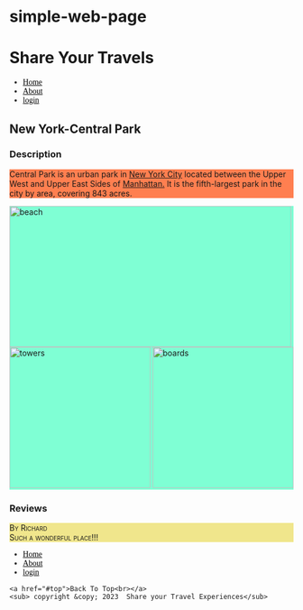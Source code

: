 # simple-web-page
<!---develop a simple html script-->
<!DOCTYPE html>
<html lang="en">
<head>
    <meta charset="UTF-8">
    <title>First lab of HTML</title>
    <link rel="stylesheet" href="https://cdnjs.cloudflare.com/ajax/libs/font-awesome/4.7.0/css/font-awesome.min.css">
</head>
<style>
    
    h1{
        font-family:'Gill Sans', 'Gill Sans MT', Calibri, 'Trebuchet MS', sans-serif;
    }
    h2{
        font-family:'Gill Sans', 'Gill Sans MT', Calibri, 'Trebuchet MS', sans-serif;
    }
    h3{
        font-family:'Gill Sans', 'Gill Sans MT', Calibri, 'Trebuchet MS', sans-serif;
    }
    nav{
        font-family: fantasy;
    }
    p{
        background-position: center;
        background-color: coral;
    }
    .checked {
  color: orange;
}

</style>
<body>
<div class="gud" >
    <h1>
       Share Your Travels
    </h1>
    <nav>
        <ul>
        <li><a href ="https://www.bing.com/images/search?q=central+park+new+york&form=HDRSC3&first=1" style="color:black">Home</a></li>
        <li><a href="https://www.bing.com/images/search?q=central+park+new+york&form=HDRSC3&first=1" style="color:black">About</a></li>
        <li><a href="https://www.bing.com/images/search?q=central+park+new+york&form=HDRSC3&first=1" style="color:black">login</a></li>
    </ul>
    </nav>
    <h2>New York-Central Park</h2>
    <h3>Description</h3>
    <p>
        Central Park is an urban park in <a href="#">New York City</a> located between the Upper West and Upper East Sides of <a href="#">Manhattan.</a> It is the fifth-largest park in the city by area, covering 843 acres.
    </p>
    <div style="background-color: aquamarine;">
    <img src="https://th.bing.com/th/id/OIP.96oZcP5VQkxwqPiWh-zNFQHaE8?pid=ImgDet&rs=1" alt="beach" title="Central Park" width="500" height="250"/><br>
    <img src="https://th.bing.com/th/id/OIP.t32w3NhLDiOMzohIW03owwHaEf?pid=ImgDet&rs=1" title="towers" width="250" height="250"/>
    <img src="https://th.bing.com/th/id/R.5331a089202e8ac6e5998063d5e12ed4?rik=JTE3N2UBDUjMDw&riu=http%3a%2f%2fwww.mommymusings.com%2fwp-content%2fuploads%2f2017%2f09%2fAdobeStock_99663807.jpeg&ehk=deL2z9nw8zdndy0JaKYPXiPFXSfvkDdsU4j5CpYe3kU%3d&risl=&pid=ImgRaw&r=0" title="boards" width="250" height="250"/>
</div>
</div>
<h3>Reviews</h3>
<p style="background-color: khaki; font-variant: small-caps;">By Richard<br> Such a wonderful place!!!<time  datetime="2023-03-24"></time></p>
<span class="fa fa-star checked"></span>
<span class="fa fa-star checked"></span>
<span class="fa fa-star checked"></span>
<span class="fa fa-star checked"></span>
<span class="fa fa-star checked"></span>
<footer>
    <nav>
        <ul>
        <li><a href ="https://www.bing.com/images/search?q=central+park+new+york&form=HDRSC3&first=1" style="color:black">Home</a></li>
        <li><a href="https://www.bing.com/images/search?q=central+park+new+york&form=HDRSC3&first=1" style="color: black;">About</a></li>
        <li><a href="https://www.bing.com/images/search?q=central+park+new+york&form=HDRSC3&first=1" style="color: black;">login</a></li>
    </ul>
    </nav>
    
    <a href="#top">Back To Top<br></a>
    <sub> copyright &copy; 2023  Share your Travel Experiences</sub>
</footer>
</body>
</html>
